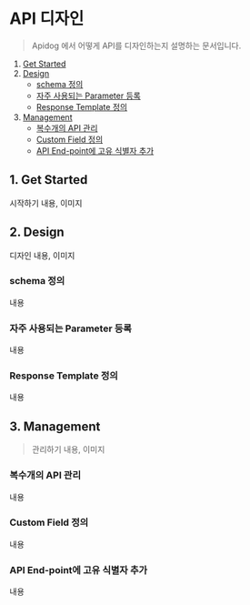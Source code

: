 # API 디자인
> Apidog 에서 어떻게 API를 디자인하는지 설명하는 문서입니다.
1. [Get Started](#1-get-start)
2. [Design](#2-design)
    + [schema 정의](#schema---)
    + [자주 사용되는 Parameter 등록](#--------parameter---)
    + [Response Template 정의](#response-template---)
3. [Management](#3-management)
    + [복수개의 API 관리](#-----api---)
    + [Custom Field 정의](#custom-field---)
    + [API End-point에 고유 식별자 추가](#api-end-point-----------)

## 1. Get Started
시작하기 내용, 이미지
## 2. Design
디자인 내용, 이미지
### schema 정의
내용
### 자주 사용되는 Parameter 등록
내용
### Response Template 정의
내용
## 3. Management
> 관리하기 내용, 이미지
### 복수개의 API 관리
내용
### Custom Field 정의
내용
### API End-point에 고유 식별자 추가
내용
